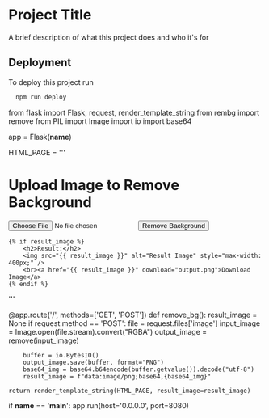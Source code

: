 
# Project Title

A brief description of what this project does and who it's for


## Deployment

To deploy this project run

```bash
  npm run deploy
```
from flask import Flask, request, render_template_string
from rembg import remove
from PIL import Image
import io
import base64

app = Flask(__name__)

HTML_PAGE = '''
<!DOCTYPE html>
<html>
<head>
    <title>Image Background Remover</title>
</head>
<body>
    <h1>Upload Image to Remove Background</h1>
    <form method="POST" enctype="multipart/form-data">
        <input type="file" name="image" required>
        <button type="submit">Remove Background</button>
    </form>

    {% if result_image %}
        <h2>Result:</h2>
        <img src="{{ result_image }}" alt="Result Image" style="max-width: 400px;" />
        <br><a href="{{ result_image }}" download="output.png">Download Image</a>
    {% endif %}
</body>
</html>
'''

@app.route('/', methods=['GET', 'POST'])
def remove_bg():
    result_image = None
    if request.method == 'POST':
        file = request.files['image']
        input_image = Image.open(file.stream).convert("RGBA")
        output_image = remove(input_image)

        buffer = io.BytesIO()
        output_image.save(buffer, format="PNG")
        base64_img = base64.b64encode(buffer.getvalue()).decode("utf-8")
        result_image = f"data:image/png;base64,{base64_img}"

    return render_template_string(HTML_PAGE, result_image=result_image)

if __name__ == '__main__':
    app.run(host='0.0.0.0', port=8080)

